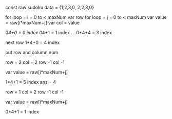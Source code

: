 const raw sudoku data = 
{1,2,3,0,
2,2,3,0}

for loop = i = 0 to < maxNum
var row
for loop = j = 0 to < maxNum
var value = raw[i*maxNum+j]
var col = value

0*4+0 = 0 index
0*4+1 = 1 index
...
0*4+4 = 3 index

next row
1*4+0 = 4 index

put row and column num 

row = 2
col = 2
row -1
col -1

var value = raw[i*maxNum+j]

1*4+1 = 5 index
ans = 4

row = 1
col = 2
row -1
col -1

var value = raw[i*maxNum+j]

0*4+1 = 1 index

